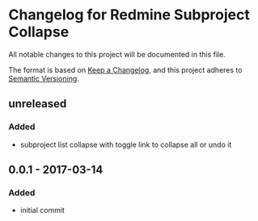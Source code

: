 # Changelog for Redmine Subproject Collapse

All notable changes to this project will be documented in this file.

The format is based on [Keep a Changelog](https://keepachangelog.com/en/1.0.0/),
and this project adheres to [Semantic Versioning](https://semver.org/spec/v2.0.0.html).

## unreleased

### Added

* subproject list collapse with toggle link to collapse all or undo it

## 0.0.1 - 2017-03-14

### Added

* initial commit
